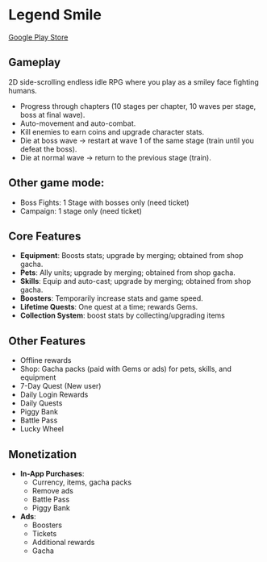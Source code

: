 # Legend Smile

[Google Play Store](https://play.google.com/store/apps/details?id=com.loadcomplete.slimeidle)

## Gameplay

2D side-scrolling endless idle RPG where you play as a smiley face fighting humans.

- Progress through chapters (10 stages per chapter, 10 waves per stage, boss at final wave).
- Auto-movement and auto-combat.
- Kill enemies to earn coins and upgrade character stats.
- Die at boss wave → restart at wave 1 of the same stage (train until you defeat the boss).
- Die at normal wave → return to the previous stage (train).

## Other game mode:

- Boss Fights: 1 Stage with bosses only (need ticket)
- Campaign: 1 stage only (need ticket)

## Core Features

- **Equipment**: Boosts stats; upgrade by merging; obtained from shop gacha.
- **Pets**: Ally units; upgrade by merging; obtained from shop gacha.
- **Skills**: Equip and auto-cast; upgrade by merging; obtained from shop gacha.
- **Boosters**: Temporarily increase stats and game speed.
- **Lifetime Quests**: One quest at a time; rewards Gems.
- **Collection System**: boost stats by collecting/upgrading items

## Other Features

- Offline rewards
- Shop: Gacha packs (paid with Gems or ads) for pets, skills, and equipment
- 7-Day Quest (New user)
- Daily Login Rewards
- Daily Quests
- Piggy Bank
- Battle Pass
- Lucky Wheel

## Monetization

- **In-App Purchases**:
  - Currency, items, gacha packs
  - Remove ads
  - Battle Pass
  - Piggy Bank
- **Ads**:
  - Boosters
  - Tickets
  - Additional rewards
  - Gacha
